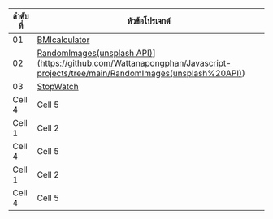 | ลำดับที่ | หัวข้อโปรเจกต์ 
|---|---
| 01 | [BMIcalculator](https://github.com/Wattanapongphan/Javascript-projects/tree/main/BMIcalculator)  
| 02  | [RandomImages(unsplash API)](https://github.com/Wattanapongphan/Javascript-projects/tree/main/BMIcalculator)](https://github.com/Wattanapongphan/Javascript-projects/tree/main/RandomImages(unsplash%20API))
| 03  | [StopWatch](https://github.com/Wattanapongphan/Javascript-projects/tree/main/StopWatch) 
| Cell 4  | Cell 5  
| Cell 1  | Cell 2  
| Cell 4  | Cell 5  
| Cell 1  | Cell 2  
| Cell 4  | Cell 5  
